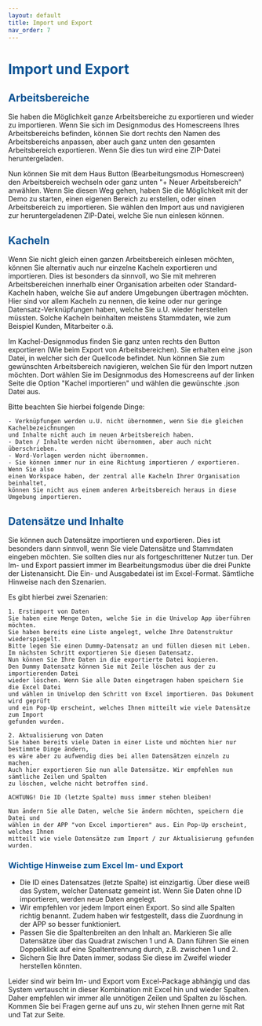 ```yaml
---
layout: default
title: Import und Export
nav_order: 7
---
```


# <span style="color:#0b5394">Import und Export</span>

## <span style="color:#0b5394">Arbeitsbereiche</span>

Sie haben die Möglichkeit ganze Arbeitsbereiche zu exportieren und wieder zu importieren.
Wenn Sie sich im Designmodus des Homescreens Ihres Arbeitsbereichs befinden, können Sie dort
rechts den Namen des Arbeitsbereichs anpassen, aber auch ganz unten den gesamten Arbeitsbereich
exportieren. Wenn Sie dies tun wird eine ZIP-Datei heruntergeladen.

Nun können Sie mit dem Haus Button (Bearbeitungsmodus Homescreen) den Arbeitsbereich wechseln
oder ganz unten "+ Neuer Arbeitsbereich" anwählen. Wenn Sie diesen Weg gehen, haben Sie die Möglichkeit
mit der Demo zu starten, einen eigenen Bereich zu erstellen, oder einen Arbeitsbereich zu importieren.
Sie wählen den Import aus und navigieren zur heruntergeladenen ZIP-Datei, welche Sie nun einlesen können.

## <span style="color:#0b5394">Kacheln</span>

Wenn Sie nicht gleich einen ganzen Arbeitsbereich einlesen möchten, können Sie alternativ auch nur einzelne Kacheln
exportieren und importieren. Dies ist besonders da sinnvoll, wo Sie mit mehreren Arbeitsbereichen innerhalb einer
Organisation arbeiten oder Standard-Kacheln haben, welche Sie auf andere Umgebungen übertragen möchten.
Hier sind vor allem Kacheln zu nennen, die keine oder nur geringe Datensatz-Verknüpfungen haben, welche Sie
u.U. wieder herstellen müssten. Solche Kacheln beinhalten meistens Stammdaten, wie zum Beispiel Kunden, Mitarbeiter o.ä.

Im Kachel-Designmodus finden Sie ganz unten rechts den Button exportieren (Wie beim Export von Arbeitsbereichen).
Sie erhalten eine .json Datei, in welcher sich der Quellcode befindet. Nun können Sie zum gewünschten
Arbeitsbereich navigieren, welchen Sie für den Import nutzen möchten. Dort wählen Sie im Designmodus des Homescreens
auf der linken Seite die Option "Kachel importieren" und wählen die gewünschte .json Datei aus.

Bitte beachten Sie hierbei folgende Dinge:

    - Verknüpfungen werden u.U. nicht übernommen, wenn Sie die gleichen Kachelbezeichnungen
    und Inhalte nicht auch im neuen Arbeitsbereich haben.
    - Daten / Inhalte werden nicht übernommen, aber auch nicht überschrieben.
    - Word-Vorlagen werden nicht übernommen.
    - Sie können immer nur in eine Richtung importieren / exportieren. Wenn Sie also
    einen Workspace haben, der zentral alle Kacheln Ihrer Organisation beinhaltet, 
    können Sie nicht aus einem anderen Arbeitsbereich heraus in diese Umgebung importieren.

## <span style="color:#0b5394">Datensätze und Inhalte</span>

Sie können auch Datensätze importieren und exportieren. Dies ist besonders dann sinnvoll,
wenn Sie viele Datensätze und Stammdaten eingeben möchten. Sie sollten dies nur als fortgeschrittener Nutzer tun.
Der Im- und Export passiert immer im Bearbeitungsmodus über die drei Punkte der Listenansicht.
Die Ein- und Ausgabedatei ist im Excel-Format. Sämtliche Hinweise nach den Szenarien.

Es gibt hierbei zwei Szenarien:

    1. Erstimport von Daten
    Sie haben eine Menge Daten, welche Sie in die Univelop App überführen möchten.
    Sie haben bereits eine Liste angelegt, welche Ihre Datenstruktur wiederspiegelt.
    Bitte legen Sie einen Dummy-Datensatz an und füllen diesen mit Leben.
    Im nächsten Schritt exportieren Sie diesen Datensatz.
    Nun können Sie Ihre Daten in die exportierte Datei kopieren. 
    Den Dummy Datensatz können Sie mit Zeile löschen aus der zu importierenden Datei
    wieder löschen. Wenn Sie alle Daten eingetragen haben speichern Sie die Excel Datei
    und wählen in Univelop den Schritt von Excel importieren. Das Dokument wird geprüft
    und ein Pop-Up erscheint, welches Ihnen mitteilt wie viele Datensätze zum Import
    gefunden wurden.

    2. Aktualisierung von Daten
    Sie haben bereits viele Daten in einer Liste und möchten hier nur bestimmte Dinge ändern,
    es wäre aber zu aufwendig dies bei allen Datensätzen einzeln zu machen.
    Auch hier exportieren Sie nun alle Datensätze. Wir empfehlen nun sämtliche Zeilen und Spalten
    zu löschen, welche nicht betroffen sind.

    ACHTUNG! Die ID (letzte Spalte) muss immer stehen bleiben!

    Nun ändern Sie alle Daten, welche Sie ändern möchten, speichern die Datei und
    wählen in der APP "von Excel importieren" aus. Ein Pop-Up erscheint, welches Ihnen 
    mitteilt wie viele Datensätze zum Import / zur Aktualisierung gefunden wurden.

### <span style="color:#0b5394">Wichtige Hinweise zum Excel Im- und Export</span>

- Die ID eines Datensatzes (letzte Spalte) ist einzigartig. Über diese weiß
das System, welcher Datensatz gemeint ist. Wenn Sie Daten ohne ID importieren,
werden neue Daten angelegt.
- Wir empfehlen vor jedem Import einen Export. So sind alle Spalten richtig benannt.
Zudem haben wir festgestellt, dass die Zuordnung in der APP so besser funktioniert.
- Passen Sie die Spaltenbreiten an den Inhalt an. Markieren Sie alle Datensätze über
das Quadrat zwischen 1 und A. Dann führen Sie einen Doppelklick auf eine Spaltentrennung durch, 
z.B. zwischen 1 und 2.
- Sichern Sie Ihre Daten immer, sodass Sie diese im Zweifel wieder herstellen könnten.

Leider sind wir beim Im- und Export vom Excel-Package abhängig und das System vertauscht
in dieser Kombination mit Excel hin und wieder Spalten. Daher empfehlen wir immer alle unnötigen
Zeilen und Spalten zu löschen. Kommen Sie bei Fragen gerne auf uns zu, wir stehen Ihnen gerne mit
Rat und Tat zur Seite.